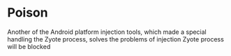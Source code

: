 Poison
======

Another of the Android platform injection tools, which made a special handling the Zyote process, solves the problems of injection Zyote process will be blocked
